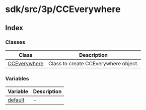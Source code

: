 # sdk/src/3p/CCEverywhere

## Index

### Classes

| Class | Description |
| ------ | ------ |
| [CCEverywhere](classes/CCEverywhere.md) | Class to create CCEverywhere object. |

### Variables

| Variable | Description |
| ------ | ------ |
| [default](variables/default.md) | - |
